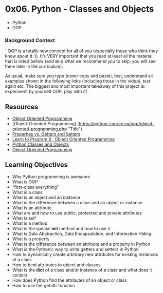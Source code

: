 # 0x06. Python - Classes and Objects
* Python
* OOP

### Background Context
`
OOP is a totally new concept for all of you (especially those who think they know about it :)). It’s VERY important that you read at least all the material that is listed bellow (and skip what we recommend you to skip, you will see them later in the curriculum).

As usual, make sure you type (never copy and paste), test, understand all examples shown in the following links (including those in the video), test again etc. The biggest and most important takeaway of this project is: experiment by yourself OOP, play with it!
`
## Resources

* [Object Oriented Programming](https://python.swaroopch.com/oop.html "Title")
* [Object-Oriented Programming] (https://python-course.eu/oop/object-oriented-programming.php "Title")
* [Properties vs. Getters and Setters](https://python-course.eu/oop/properties-vs-getters-and-setters.php "Title")
* [Learn to Program 9 : Object Oriented Programming](https://python-course.eu/oop/properties-vs-getters-and-setters.php "Title")
* [Python Classes and Objects](https://www.youtube.com/watch?v=apACNr7DC_s "Title")
* [Object Oriented Programming](https://www.youtube.com/watch?v=-DP1i2ZU9gk "Title")

## Learning Objectives

* Why Python programming is awesome
* What is OOP
* “first-class everything”
* What is a class
* What is an object and an instance
* What is the difference between a class and an object or instance
* What is an attribute
* What are and how to use public, protected and private attributes
* What is self
* What is a method
* What is the special __init__ method and how to use it
* What is Data Abstraction, Data Encapsulation, and Information Hiding
* What is a property
* What is the difference between an attribute and a property in Python
* What is the Pythonic way to write getters and setters in Python
* How to dynamically create arbitrary new attributes for existing instances of a class
* How to bind attributes to object and classes
* What is the __dict__ of a class and/or instance of a class and what does it contain
* How does Python find the attributes of an object or class
* How to use the getattr function

